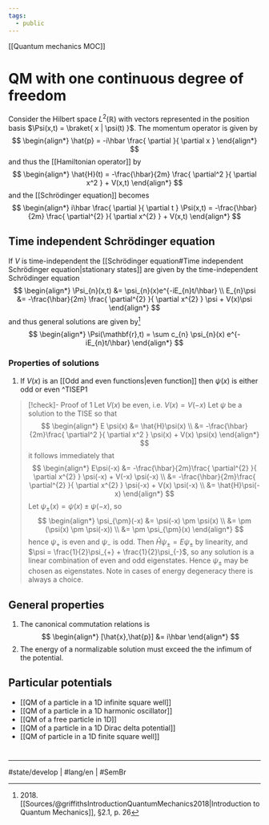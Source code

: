 ```yaml
---
tags:
  - public
---
```

[[Quantum mechanics MOC]]
# QM with one continuous degree of freedom

Consider the Hilbert space $L^2(\mathbb{R})$ with vectors represented in the position basis $\Psi(x,t) = \braket{ x | \psi(t) }$.
The momentum operator is given by
$$
\begin{align*}
\hat{p} = -i\hbar \frac{ \partial }{ \partial x } 
\end{align*}
$$
and thus the [[Hamiltonian operator]] by
$$
\begin{align*}
\hat{H}(t) = -\frac{\hbar}{2m} \frac{ \partial^2 }{ \partial x^2 } + V(x,t)
\end{align*}
$$
and the [[Schrödinger equation]] becomes
$$
\begin{align*}
i\hbar \frac{ \partial }{ \partial t } \Psi(x,t) = -\frac{\hbar}{2m} \frac{ \partial^{2} }{ \partial x^{2} } + V(x,t)
\end{align*}
$$

[^2018]: 2018\. [[Sources/@griffithsIntroductionQuantumMechanics2018|Introduction to Quantum Mechanics]], §2.1, p. 26

## Time independent Schrödinger equation

If $V$ is time-independent the [[Schrödinger equation#Time independent Schrödinger equation|stationary states]] are given by the time-independent Schrödinger equation
$$
\begin{align*}
\Psi_{n}(x,t) &= \psi_{n}(x)e^{-iE_{n}t/\hbar} \\
E_{n}\psi &= -\frac{\hbar}{2m} \frac{ \partial^{2} }{ \partial x^{2} } \psi + V(x)\psi
\end{align*}
$$
and thus general solutions are given by[^2018]
$$
\begin{align*}
\Psi(\mathbf{r},t) = \sum c_{n} \psi_{n}(x) e^{-iE_{n}t/\hbar}
\end{align*}
$$

### Properties of solutions

1. If $V(x)$ is an [[Odd and even functions|even function]] then $\psi(x)$ is either odd or even ^TISEP1

> [!check]- Proof of 1
> Let $V(x)$ be even, i.e. $V(x) = V(-x)$
> Let $\psi$ be a solution to the TISE so that
> $$
> \begin{align*}
> E \psi(x) &= \hat{H}\psi(x) \\
> &= -\frac{\hbar}{2m}\frac{ \partial^2  }{ \partial x^2 } \psi(x) + V(x) \psi(x)
> \end{align*}
> $$
> it follows immediately that
> $$
> \begin{align*}
> E\psi(-x) &= -\frac{\hbar}{2m}\frac{ \partial^{2}  }{ \partial x^{2} } \psi(-x) + V(-x) \psi(-x) \\
> &= -\frac{\hbar}{2m}\frac{ \partial^{2}  }{ \partial x^{2} } \psi(-x) + V(x) \psi(-x) \\
> &= \hat{H}\psi(-x)
> \end{align*}
> $$
> Let $\psi_{\pm}(x) = \psi(x) \pm \psi(-x)$, so
> $$
> \begin{align*}
> \psi_{\pm}(-x) &= \psi(-x) \pm \psi(x) \\
> &= \pm (\psi(x) \pm \psi(-x)) \\
> &= \pm \psi_{\pm}(x)
> \end{align*}
> $$
> hence $\psi_{+}$ is even and $\psi_{-}$ is odd.
> Then $\hat{H} \psi_{\pm} = E\psi_{\pm}$ by linearity, 
> and $\psi = \frac{1}{2}\psi_{+} + \frac{1}{2}\psi_{-}$,
> so any solution is a linear combination of even and odd eigenstates.
> Hence $\psi_{\pm}$ may be chosen as eigenstates.
> Note in cases of energy degeneracy there is always a choice.
> <span class="QED"/>

## General properties

1. The canonical commutation relations is
  $$
  \begin{align*}
  [\hat{x},\hat{p}] &= i\hbar
  \end{align*}
  $$
2. The energy of a normalizable solution must exceed the the infimum of the potential.


## Particular potentials

- [[QM of a particle in a 1D infinite square well]]
- [[QM of a particle in a 1D harmonic oscillator]]
- [[QM of a free particle in 1D]]
- [[QM of a particle in a 1D Dirac delta potential]]
- [[QM of particle in a 1D finite square well]]

#
---
#state/develop | #lang/en | #SemBr
